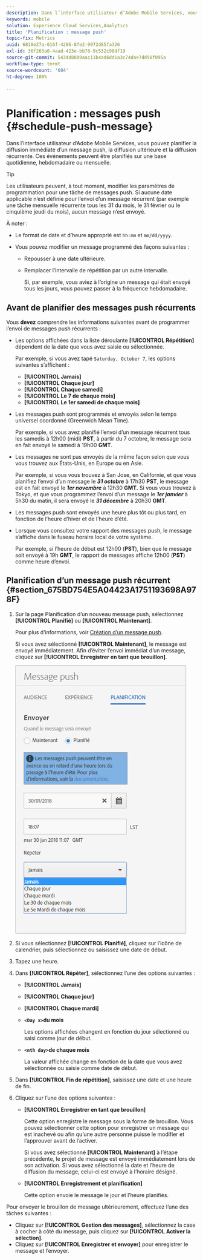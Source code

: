 ```yaml
---
description: Dans l’interface utilisateur d’Adobe Mobile Services, vous pouvez planifier la diffusion immédiate d’un message push, la diffusion ultérieure et la diffusion récurrente. Ces événements peuvent être planifiés sur une base quotidienne, hebdomadaire ou mensuelle.
keywords: mobile
solution: Experience Cloud Services,Analytics
title: 'Planification : message push'
topic-fix: Metrics
uuid: 6810e27a-016f-4286-8fe2-9972d85fa326
exl-id: 36f263a0-4aad-423e-bb78-9c532c98df19
source-git-commit: 5434d8809aac11b4ad6dd1a3c74dae7dd98f095a
workflow-type: tm+mt
source-wordcount: '684'
ht-degree: 100%

---
```


# Planification : messages push {#schedule-push-message}

Dans l’interface utilisateur d’Adobe Mobile Services, vous pouvez planifier la diffusion immédiate d’un message push, la diffusion ultérieure et la diffusion récurrente. Ces événements peuvent être planifiés sur une base quotidienne, hebdomadaire ou mensuelle.

>[!TIP]
>
>Les utilisateurs peuvent, à tout moment, modifier les paramètres de programmation pour une tâche de messages push. Si aucune date applicable n’est définie pour l’envoi d’un message récurrent (par exemple une tâche mensuelle récurrente tous les 31 du mois, le 31 février ou le cinquième jeudi du mois), aucun message n’est envoyé.

À noter :

* Le format de date et d’heure approprié est `hh:mm` et `mm/dd/yyyy`.

* Vous pouvez modifier un message programmé des façons suivantes :

   * Repousser à une date ultérieure.
   * Remplacer l’intervalle de répétition par un autre intervalle.

      Si, par exemple, vous aviez à l’origine un message qui était envoyé tous les jours, vous pouvez passer à la fréquence hebdomadaire.

## Avant de planifier des messages push récurrents

Vous **devez** comprendre les informations suivantes avant de programmer l’envoi de messages push récurrents :

* Les options affichées dans la liste déroulante **[!UICONTROL Répétition]** dépendent de la date que vous avez saisie ou sélectionnée.

   Par exemple, si vous avez tapé `Saturday, October 7`, les options suivantes s’affichent :

   * **[!UICONTROL Jamais]**
   * **[!UICONTROL Chaque jour]**
   * **[!UICONTROL Chaque samedi]**
   * **[!UICONTROL Le 7 de chaque mois]**
   * **[!UICONTROL Le 1er samedi de chaque mois]**

* Les messages push sont programmés et envoyés selon le temps universel coordonné (Greenwich Mean Time).

   Par exemple, si vous avez planifié l’envoi d’un message récurrent tous les samedis à 12h00 (midi) **PST**, à partir du 7 octobre, le message sera en fait envoyé le samedi à 19h00 **GMT**.
* Les messages ne sont pas envoyés de la même façon selon que vous vous trouvez aux États-Unis, en Europe ou en Asie.

   Par exemple, si vous vous trouvez à San Jose, en Californie, et que vous planifiez l’envoi d’un message le ***31 octobre*** à 17h30 **PST**, le message est en fait envoyé le ***1er novembre*** à 12h30 **GMT.** Si vous vous trouvez à Tokyo, et que vous programmez l’envoi d’un message le ***1er janvier*** à 5h30 du matin, il sera envoyé le ***31 décembre*** à 20h30 **GMT**.
* Les messages push sont envoyés une heure plus tôt ou plus tard, en fonction de l’heure d’hiver et de l’heure d’été.
* Lorsque vous consultez votre rapport des messages push, le message s’affiche dans le fuseau horaire local de votre système.

   Par exemple, si l’heure de début est 12h00 (**PST**), bien que le message soit envoyé à 19h **GMT**, le rapport de messages affiche 12h00 (**PST**) comme heure d’envoi.

## Planification d’un message push récurrent {#section_675BD754E5A04423A1751193698A978F}

1. Sur la page Planification d’un nouveau message push, sélectionnez **[!UICONTROL Planifié]** ou **[!UICONTROL Maintenant]**.

   Pour plus d’informations, voir [Création d’un message push](/help/using/in-app-messaging/t-create-push-message/t-create-push-message.md).

   Si vous avez sélectionné **[!UICONTROL Maintenant]**, le message est envoyé immédiatement. Afin d’éviter l’envoi immédiat d’un message, cliquez sur **[!UICONTROL Enregistrer en tant que brouillon]**.

   ![](assets/schedule-push-message.png)

1. Si vous sélectionnez **[!UICONTROL Planifié]**, cliquez sur l’icône de calendrier, puis sélectionnez ou saisissez une date de début.
1. Tapez une heure. 
1. Dans **[!UICONTROL Répéter]**, sélectionnez l’une des options suivantes :

   * **[!UICONTROL Jamais]**
   * **[!UICONTROL Chaque jour]**
   * **[!UICONTROL Chaque mardi]**
   * **`<Day x>`du mois**

      Les options affichées changent en fonction du jour sélectionné ou saisi comme jour de début.
   * **`<nth day>`de chaque mois**

      La valeur affichée change en fonction de la date que vous avez sélectionnée ou saisie comme date de début.

1. Dans **[!UICONTROL Fin de répétition]**, saisissez une date et une heure de fin.
1. Cliquez sur l’une des options suivantes :

   * **[!UICONTROL Enregistrer en tant que brouillon]**

      Cette option enregistre le message sous la forme de brouillon. Vous pouvez sélectionner cette option pour enregistrer un message qui est inachevé ou afin qu’une autre personne puisse le modifier et l’approuver avant de l’activer.

      Si vous avez sélectionné **[!UICONTROL Maintenant]** à l’étape précédente, le projet de message est envoyé immédiatement lors de son activation. Si vous avez sélectionné la date et l’heure de diffusion du message, celui-ci est envoyé à l’horaire désigné.

   * **[!UICONTROL Enregistrement et planification]**

      Cette option envoie le message le jour et l’heure planifiés.

Pour envoyer le brouillon de message ultérieurement, effectuez l’une des tâches suivantes :

* Cliquez sur **[!UICONTROL Gestion des messages]**, sélectionnez la case à cocher à côté du message, puis cliquez sur **[!UICONTROL Activer la sélection]**.
* Cliquez sur **[!UICONTROL Enregistrer et envoyer]** pour enregistrer le message et l’envoyer.
